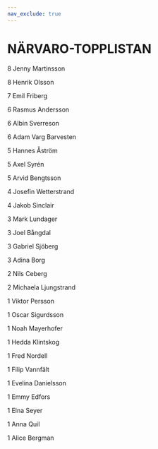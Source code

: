 ```yaml
---
nav_exclude: true
---
```


# NÄRVARO-TOPPLISTAN

8 Jenny Martinsson

8 Henrik Olsson

7 Emil Friberg

6 Rasmus Andersson

6 Albin Sverreson

6 Adam Varg Barvesten

5 Hannes Åström

5 Axel Syrén

5 Arvid Bengtsson

4 Josefin Wetterstrand

4 Jakob Sinclair

3 Mark Lundager

3 Joel Bångdal

3 Gabriel Sjöberg

3 Adina Borg

2 Nils Ceberg

2 Michaela Ljungstrand

1 Viktor Persson

1 Oscar Sigurdsson

1 Noah Mayerhofer

1 Hedda Klintskog

1 Fred Nordell

1 Filip Vannfält

1 Evelina Danielsson

1 Emmy Edfors

1 Elna Seyer

1 Anna Quil

1 Alice Bergman
